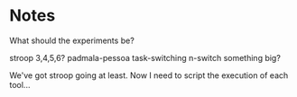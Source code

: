 Notes
=====

What should the experiments be?

stroop 3,4,5,6?
padmala-pessoa
task-switching
n-switch
something big?

We've got stroop going at least. Now I need to script the execution of each tool...